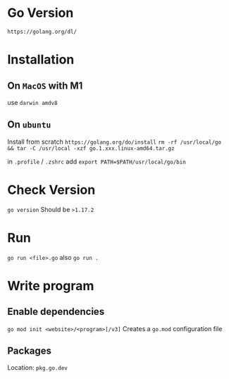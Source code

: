 # Go Version
`https://golang.org/dl/`
# Installation 
## On `MacOS` with M1
use `darwin amdv8`

## On `ubuntu`
Install from scratch
`https://golang.org/do/install`
`rm -rf /usr/local/go && tar -C /usr/local -xzf go.1.xxx.linux-amd64.tar.gz`

in `.profile` / `.zshrc`
add `export PATH=$PATH/usr/local/go/bin`

# Check Version
`go version`
Should be `>1.17.2`

# Run
`go run <file>.go`
also 
`go run .`

# Write program
## Enable dependencies
`go mod init <website>/<program>[/v3]`
Creates a `go.mod` configuration file

## Packages
Location: `pkg.go.dev`



